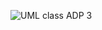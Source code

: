 ![UML class ADP 3](https://user-images.githubusercontent.com/80388453/162609938-9cf4a4f0-02c6-488f-9270-734a345f80cb.jpeg)
